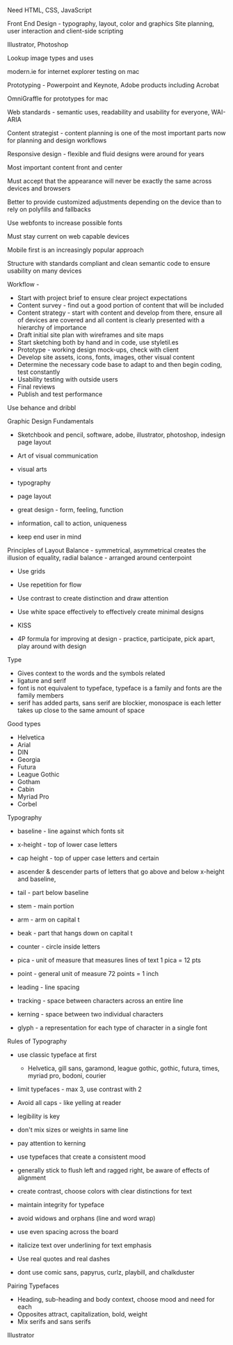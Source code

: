Need HTML, CSS, JavaScript

Front End Design - typography, layout, color and graphics
Site planning, user interaction and client-side scripting

Illustrator, Photoshop

Lookup image types and uses

modern.ie for internet explorer testing on mac

Prototyping - Powerpoint and Keynote, Adobe products including Acrobat

OmniGraffle for prototypes for mac

Web standards - semantic uses, readability and usability for everyone, WAI-ARIA

Content strategist - content planning is one of the most important parts now for planning and design workflows

Responsive design - flexible and fluid designs were around for years

Most important content front and center

Must accept that the appearance will never be exactly the same across devices and browsers

Better to provide customized adjustments depending on the device than to rely on polyfills and fallbacks

Use webfonts to increase possible fonts 

Must stay current on web capable devices

Mobile first is an increasingly popular approach

Structure with standards compliant and clean semantic code to ensure usability on many devices

Workflow - 
- Start with project brief to ensure clear project expectations
- Content survey - find out a good portion of content that will be included
- Content strategy - start with content and develop from there, ensure all of devices are covered and all content is clearly presented with a hierarchy of importance
- Draft initial site plan with wireframes and site maps
- Start sketching both by hand and in code, use styletil.es
- Prototype - working design mock-ups, check with client
- Develop site assets, icons, fonts, images, other visual content
- Determine the necessary code base to adapt to and then begin coding, test constantly
- Usability testing with outside users
- Final reviews
- Publish and test performance



Use behance and dribbl

Graphic Design Fundamentals
- Sketchbook and pencil, software, adobe, illustrator, photoshop, indesign page layout
- Art of visual communication
- visual arts
- typography
- page layout

- great design - form, feeling, function
- information, call to action, uniqueness
- keep end user in mind

Principles of Layout
Balance - symmetrical, asymmetrical creates the illusion of equality, radial balance - arranged around centerpoint

- Use grids 
- Use repetition for flow
- Use contrast to create distinction and draw attention
- Use white space effectively to effectively create minimal designs
- KISS

- 4P formula for improving at design - practice, participate, pick apart, play around with design

Type 
- Gives context to the words and the symbols related
- ligature and serif
- font is not equivalent to typeface, typeface is a family and fonts are the family members
- serif has added parts, sans serif are blockier, monospace is each letter takes up close to the same amount of space

Good types 
- Helvetica
- Arial
- DIN
- Georgia
- Futura
- League Gothic
- Gotham
- Cabin
- Myriad Pro
- Corbel

Typography 
- baseline - line against which fonts sit
- x-height - top of lower case letters
- cap height - top of upper case letters and certain 
- ascender & descender parts of letters that go above and below x-height and baseline,
- tail - part below baseline
- stem - main portion
- arm - arm on capital t
- beak - part that hangs down on capital t
- counter - circle inside letters

- pica - unit of measure that measures lines of text 1 pica = 12 pts
- point - general unit of measure 72 points = 1 inch
- leading - line spacing
- tracking - space between characters across an entire line
- kerning - space between two individual characters
- glyph - a representation for each type of character in a single font

Rules of Typography
- use classic typeface at first
  - Helvetica, gill sans, garamond, league gothic, gothic, futura, times, myriad pro, bodoni, courier
  
- limit typefaces - max 3, use contrast with 2

- Avoid all caps - like yelling at reader

- legibility is key

- don't mix sizes or weights in same line

- pay attention to kerning

- use typefaces that create a consistent mood

- generally stick to flush left and ragged right, be aware of effects of alignment

- create contrast, choose colors with clear distinctions for text

- maintain integrity for typeface

- avoid widows and orphans (line and word wrap)

- use even spacing across the board

- italicize text over underlining for text emphasis

- Use real quotes and real dashes

- dont use comic sans, papyrus, curlz, playbill, and chalkduster

Pairing Typefaces
- Heading, sub-heading and body context, choose mood and need for each
- Opposites attract, capitalization, bold, weight
- Mix serifs and sans serifs

Illustrator
